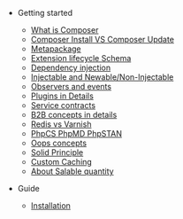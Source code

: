 
- Getting started

  - [What is Composer](composer.md?id=what-is-composer)
  - [Composer Install VS Composer Update](composer.md?id=composer-install-vs-composer-update)
  - [Metapackage](metapackage?id=what-is-metapackage)
  - [Extension lifecycle Schema](schema?id=module-lifecycle-and-executable-classes)
  - [Dependency injection](dependency_injection.md)
  - [Injectable and Newable/Non-Injectable](Injectable_non-Injectable.md?id=injectable-and-newablenon-injectable-objects-in-magento)
  - [Observers and events](observers_events.md)
  - [Plugins in Details](plugins.md)
  - [Service contracts](service_contracts.md)
  - [B2B concepts in details](B2B_concepts.md)
  - [Redis vs Varnish](redis_varnish.md)
  - [PhpCS PhpMD PhpSTAN](dev_tools.md)
  - [Oops concepts](oops_concepts.md)
  - [Solid Principle](solid_principle.md)
  - [Custom Caching](custom_caching.md)
  - [About Salable quantity](salable_qty.md)

- Guide

  - [Installation](installation.md)
